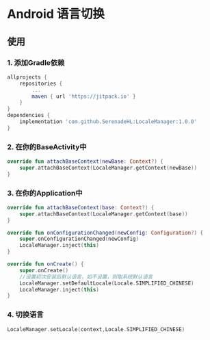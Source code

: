 # Android 语言切换

## 使用
### 1. 添加Gradle依赖
```gradle
allprojects {
    repositories {
        ...
        maven { url 'https://jitpack.io' }
    }
}
dependencies {
    implementation 'com.github.SerenadeHL:LocaleManager:1.0.0'
}
```
### 2. 在你的BaseActivity中
```kotlin
override fun attachBaseContext(newBase: Context?) {
    super.attachBaseContext(LocaleManager.getContext(newBase))
}
```
### 3. 在你的Application中
```kotlin
override fun attachBaseContext(base: Context?) {
    super.attachBaseContext(LocaleManager.getContext(base))
}

override fun onConfigurationChanged(newConfig: Configuration?) {
    super.onConfigurationChanged(newConfig)
    LocaleManager.inject(this)
}

override fun onCreate() {
    super.onCreate()
    //设置初次安装后默认语言，如不设置，则取系统默认语言
    LocaleManager.setDefaultLocale(Locale.SIMPLIFIED_CHINESE)
    LocaleManager.inject(this)
}
```
### 4. 切换语言
```kotlin
LocaleManager.setLocale(context,Locale.SIMPLIFIED_CHINESE)
```

